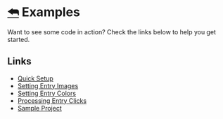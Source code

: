 ﻿# [⮪](../README.md) Examples
Want to see some code in action? Check the links below to help you get started.

## Links
- [Quick Setup](../../README.md#-setting-up)
- [Setting Entry Images](EntryImages.md)
- [Setting Entry Colors](EntryColors.md)
- [Processing Entry Clicks](EntryClicks.md)
- [Sample Project](../../EZCharts.Maui.Donut.Samples)